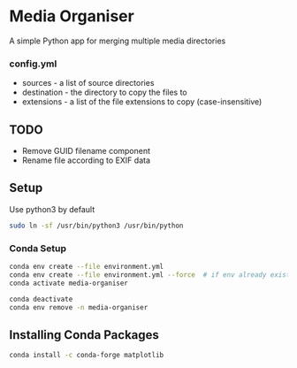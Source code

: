 # Media Organiser

A simple Python app for merging multiple media directories

### config.yml
- sources - a list of source directories
- destination - the directory to copy the files to
- extensions - a list of the file extensions to copy (case-insensitive)

## TODO
- Remove GUID filename component
- Rename file according to EXIF data

## Setup

Use python3 by default
```bash
sudo ln -sf /usr/bin/python3 /usr/bin/python
```

### Conda Setup
```bash
conda env create --file environment.yml
conda env create --file environment.yml --force  # if env already exists
conda activate media-organiser

conda deactivate
conda env remove -n media-organiser
```

## Installing Conda Packages
```bash
conda install -c conda-forge matplotlib
```
